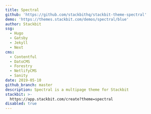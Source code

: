 ```yaml
---
title: Spectral
github: 'https://github.com/stackbithq/stackbit-theme-spectral'
demo: 'https://themes.stackbit.com/demos/spectral/blue'
author: Stackbit
ssg:
  - Hugo
  - Gatsby
  - Jekyll
  - Next
cms:
  - Contentful
  - DatoCMS
  - Forestry
  - NetlifyCMS
  - Sanity
date: 2019-05-10
github_branch: master
description: Spectral is a multipage theme for Stackbit
stackbit: >-
  https://app.stackbit.com/create?theme=spectral
disabled: true
---
```

